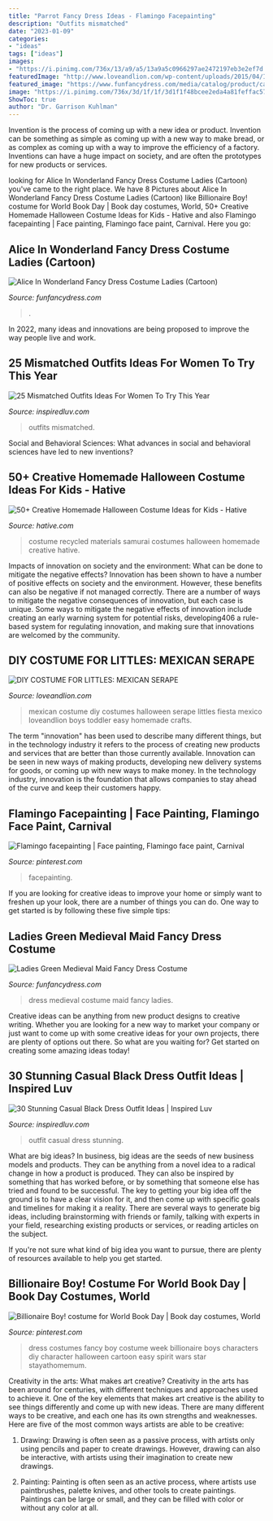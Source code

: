 ```yaml
---
title: "Parrot Fancy Dress Ideas - Flamingo Facepainting"
description: "Outfits mismatched"
date: "2023-01-09"
categories:
- "ideas"
tags: ["ideas"]
images:
- "https://i.pinimg.com/736x/13/a9/a5/13a9a5c0966297ae2472197eb3e2ef7d.jpg"
featuredImage: "http://www.loveandlion.com/wp-content/uploads/2015/04/IMG_6948-7.jpg"
featured_image: "https://www.funfancydress.com/media/catalog/product/cache/1/image/1200x/040ec09b1e35df139433887a97daa66f/S/M/SMF45497.jpg"
image: "https://i.pinimg.com/736x/3d/1f/1f/3d1f1f48bcee2eda4a81feffac575333--world-book-day-costumes-boys-boy-costumes.jpg"
ShowToc: true
author: "Dr. Garrison Kuhlman"
---
```



Invention is the process of coming up with a new idea or product. Invention can be something as simple as coming up with a new way to make bread, or as complex as coming up with a way to improve the efficiency of a factory. Inventions can have a huge impact on society, and are often the prototypes for new products or services.

	

		
looking for Alice In Wonderland Fancy Dress Costume Ladies (Cartoon) you've came to the right place. We have 8 Pictures about Alice In Wonderland Fancy Dress Costume Ladies (Cartoon) like Billionaire Boy! costume for World Book Day | Book day costumes, World, 50+ Creative Homemade Halloween Costume Ideas for Kids - Hative and also Flamingo facepainting | Face painting, Flamingo face paint, Carnival. Here you go:
		
    
## Alice In Wonderland Fancy Dress Costume Ladies (Cartoon)

<img loading=lazy src="https://www.funfancydress.com/media/catalog/product/cache/1/image/1200x/040ec09b1e35df139433887a97daa66f/S/M/SMF33016.jpg" onerror="this.onerror=null;this.src='https://tse2.mm.bing.net/th?id=OIP.fxoEoVM7kXpGZOTcTL-6xgHaOp&amp;pid=15.1';" alt="Alice In Wonderland Fancy Dress Costume Ladies (Cartoon)">

_Source: funfancydress.com_

>. 

	

In 2022, many ideas and innovations are being proposed to improve the way people live and work.

    
## 25 Mismatched Outfits Ideas For Women To Try This Year

<img loading=lazy src="http://www.inspiredluv.com/wp-content/uploads/2016/09/21-mismatched-outfits.jpg" onerror="this.onerror=null;this.src='https://tse1.mm.bing.net/th?id=OIP.aVf-j2HbrI6YiWnV37brkAHaLY&amp;pid=15.1';" alt="25 Mismatched Outfits Ideas For Women To Try This Year">

_Source: inspiredluv.com_

>outfits mismatched. 

	

Social and Behavioral Sciences: What advances in social and behavioral sciences have led to new inventions?
 

    
## 50+ Creative Homemade Halloween Costume Ideas For Kids - Hative

<img loading=lazy src="https://hative.com/wp-content/uploads/2014/03/costumes-for-kids/7-samurai-costume-recycled-materials.jpg" onerror="this.onerror=null;this.src='https://tse4.mm.bing.net/th?id=OIP.T9incGuH0nDaKpt7Wb_hHgHaJ4&amp;pid=15.1';" alt="50+ Creative Homemade Halloween Costume Ideas for Kids - Hative">

_Source: hative.com_

>costume recycled materials samurai costumes halloween homemade creative hative. 

	

Impacts of innovation on society and the environment: What can be done to mitigate the negative effects?
Innovation has been shown to have a number of positive effects on society and the environment. However, these benefits can also be negative if not managed correctly. There are a number of ways to mitigate the negative consequences of innovation, but each case is unique. Some ways to mitigate the negative effects of innovation include creating an early warning system for potential risks, developing406
a rule-based system for regulating innovation, and making sure that innovations are welcomed by the community.

    
## DIY COSTUME FOR LITTLES: MEXICAN SERAPE

<img loading=lazy src="http://www.loveandlion.com/wp-content/uploads/2015/04/IMG_6948-7.jpg" onerror="this.onerror=null;this.src='https://tse4.mm.bing.net/th?id=OIP.njnpCNOcLyAGjF1thOcElQHaLH&amp;pid=15.1';" alt="DIY COSTUME FOR LITTLES: MEXICAN SERAPE">

_Source: loveandlion.com_

>mexican costume diy costumes halloween serape littles fiesta mexico loveandlion boys toddler easy homemade crafts. 

	

The term "innovation" has been used to describe many different things, but in the technology industry it refers to the process of creating new products and services that are better than those currently available. Innovation can be seen in new ways of making products, developing new delivery systems for goods, or coming up with new ways to make money. In the technology industry, innovation is the foundation that allows companies to stay ahead of the curve and keep their customers happy.

    
## Flamingo Facepainting | Face Painting, Flamingo Face Paint, Carnival

<img loading=lazy src="https://i.pinimg.com/736x/13/a9/a5/13a9a5c0966297ae2472197eb3e2ef7d.jpg" onerror="this.onerror=null;this.src='https://tse4.mm.bing.net/th?id=OIP.p_S1Qe-eyDvawaWK5aWoaQHaNK&amp;pid=15.1';" alt="Flamingo facepainting | Face painting, Flamingo face paint, Carnival">

_Source: pinterest.com_

>facepainting. 

	

If you are looking for creative ideas to improve your home or simply want to freshen up your look, there are a number of things you can do. One way to get started is by following these five simple tips: 

    
## Ladies Green Medieval Maid Fancy Dress Costume

<img loading=lazy src="https://www.funfancydress.com/media/catalog/product/cache/1/image/1200x/040ec09b1e35df139433887a97daa66f/S/M/SMF45497.jpg" onerror="this.onerror=null;this.src='https://tse4.mm.bing.net/th?id=OIP.pFyquuasR6vvEy8I9k_AKwHaN_&amp;pid=15.1';" alt="Ladies Green Medieval Maid Fancy Dress Costume">

_Source: funfancydress.com_

>dress medieval costume maid fancy ladies. 

	

Creative ideas can be anything from new product designs to creative writing. Whether you are looking for a new way to market your company or just want to come up with some creative ideas for your own projects, there are plenty of options out there. So what are you waiting for? Get started on creating some amazing ideas today!

    
## 30 Stunning Casual Black Dress Outfit Ideas | Inspired Luv

<img loading=lazy src="http://www.inspiredluv.com/wp-content/uploads/2016/12/Casual-Black-Dress-Outfit-Ideas-8.jpg" onerror="this.onerror=null;this.src='https://tse1.mm.bing.net/th?id=OIP.6104HmXMXmmTc12SHmossgCfEs&amp;pid=15.1';" alt="30 Stunning Casual Black Dress Outfit Ideas | Inspired Luv">

_Source: inspiredluv.com_

>outfit casual dress stunning. 

	

What are big ideas?
In business, big ideas are the seeds of new business models and products. They can be anything from a novel idea to a radical change in how a product is produced. They can also be inspired by something that has worked before, or by something that someone else has tried and found to be successful. 
The key to getting your big idea off the ground is to have a clear vision for it, and then come up with specific goals and timelines for making it a reality. There are several ways to generate big ideas, including brainstorming with friends or family, talking with experts in your field, researching existing products or services, or reading articles on the subject. 

If you're not sure what kind of big idea you want to pursue, there are plenty of resources available to help you get started.

    
## Billionaire Boy! Costume For World Book Day | Book Day Costumes, World

<img loading=lazy src="https://i.pinimg.com/736x/3d/1f/1f/3d1f1f48bcee2eda4a81feffac575333--world-book-day-costumes-boys-boy-costumes.jpg" onerror="this.onerror=null;this.src='https://tse4.mm.bing.net/th?id=OIP.my8XJNYnwcz5jVuEUBSePQHaJ6&amp;pid=15.1';" alt="Billionaire Boy! costume for World Book Day | Book day costumes, World">

_Source: pinterest.com_

>dress costumes fancy boy costume week billionaire boys characters diy character halloween cartoon easy spirit wars star stayathomemum. 

	

Creativity in the arts: What makes art creative?
Creativity in the arts has been around for centuries, with different techniques and approaches used to achieve it. One of the key elements that makes art creative is the ability to see things differently and come up with new ideas. There are many different ways to be creative, and each one has its own strengths and weaknesses. Here are five of the most common ways artists are able to be creative: 
1. Drawing: Drawing is often seen as a passive process, with artists only using pencils and paper to create drawings. However, drawing can also be interactive, with artists using their imagination to create new drawings.

2. Painting: Painting is often seen as an active process, where artists use paintbrushes, palette knives, and other tools to create paintings. Paintings can be large or small, and they can be filled with color or without any color at all.


